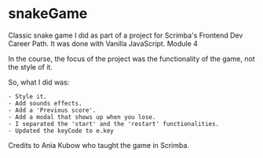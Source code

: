 # snakeGame
Classic snake game I did as part of a project for Scrimba's Frontend Dev Career Path. It was done with Vanilla JavaScript.
Module 4

In the course, the focus of the project was the functionality of the game, not the style of it. 

So, what I did was: 

    - Style it.
    - Add sounds effects.
    - Add a 'Previous score'.
    - Add a modal that shows up when you lose. 
    - I separated the 'start' and the 'restart' functionalities.
    - Updated the keyCode to e.key





Credits to Ania Kubow who taught the game in Scrimba.
